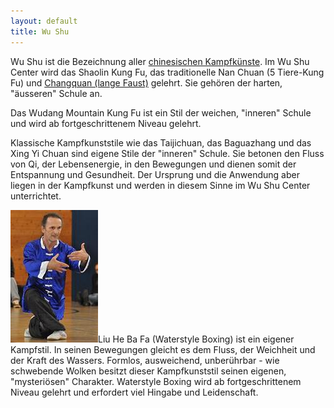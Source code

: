 ```yaml
---
layout: default
title: Wu Shu
---
```


Wu Shu ist die Bezeichnung aller [chinesischen Kampfkünste](http://www.wu-shu/chinesische-kampfkunst).
Im Wu Shu Center wird das Shaolin Kung Fu, das traditionelle Nan Chuan (5 Tiere-Kung Fu) und [Changquan (lange Faust)](http://www.wu-shu.ch/Long-fist) gelehrt. Sie gehören der harten, "äusseren" Schule an.

Das Wudang Mountain Kung Fu ist ein Stil der weichen, "inneren" Schule und wird ab fortgeschrittenem Niveau gelehrt.

Klassische Kampfkunststile wie das Taijichuan, das Baguazhang und das Xing Yi Chuan sind eigene Stile der "inneren" Schule. Sie betonen den Fluss von Qi, der Lebensenergie, in den Bewegungen und dienen somit der Entspannung und Gesundheit. Der Ursprung und die Anwendung aber liegen in der Kampfkunst und werden in diesem Sinne im Wu Shu Center unterrichtet.

<img class="right" src="/images/waterstyle-chris.jpg" alt="Waterstyle Boxing">Liu He Ba Fa (Waterstyle Boxing) ist ein eigener Kampfstil. In seinen Bewegungen gleicht es dem Fluss, der Weichheit und der Kraft des Wassers.
Formlos, ausweichend, unberührbar - wie schwebende Wolken besitzt dieser Kampfkunststil seinen eigenen, "mysteriösen" Charakter. Waterstyle Boxing wird ab fortgeschrittenem Niveau gelehrt und erfordert viel Hingabe und Leidenschaft.

<p style="clear: both;"></p>